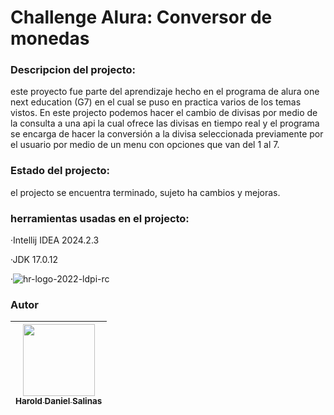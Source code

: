 # Challenge Alura: Conversor de monedas

### Descripcion del projecto:
este proyecto fue parte del aprendizaje hecho en el programa de alura one next education (G7) en el cual se puso en practica varios de los temas vistos.
En este projecto podemos hacer el cambio de divisas por medio de la consulta a una api la cual ofrece las divisas en tiempo real y el programa se encarga de hacer la conversión a la divisa seleccionada previamente por el usuario por medio de un menu con opciones que van del 1 al 7.

### Estado del projecto:
el projecto se encuentra terminado, sujeto ha cambios y mejoras.

### herramientas usadas en el projecto:
·Intellij IDEA 2024.2.3

·JDK 17.0.12

·![hr-logo-2022-ldpi-rc](https://github.com/user-attachments/assets/cac0a213-e3bc-44e3-9557-e98768e8b1be)

### Autor 

 | [<img src="https://avatars.githubusercontent.com/u/177179843?s=96&v=4" width=115><br><sub>Harold Daniel Salinas</sub>](https://github.com/00Daniel0) |
 | :---: |
 

















